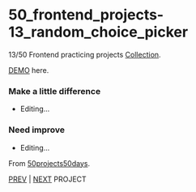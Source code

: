 # 50_frontend_projects-13_random_choice_picker

13/50 Frontend practicing projects [Collection](https://github.com/yswnqc/50_frontend_projects-collection).

[DEMO](https://yswnqc.github.io/50_frontend_projects-13_random_choice_picker/) here.

### Make a little difference

- Editing...

### Need improve

- Editing...

From [50projects50days](https://50projects50days.com).

[PREV](https://github.com/yswnqc/50_frontend_projects-12_faq_collapse) | [NEXT](https://github.com/yswnqc/50_frontend_projects-14_animated_navigation) PROJECT

